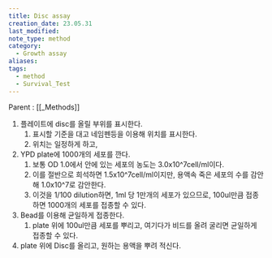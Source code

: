 ```yaml
---
title: Disc assay
creation_date: 23.05.31
last_modified: 
note_type: method
category:
  - Growth assay
aliases: 
tags:
  - method
  - Survival_Test
---
```


Parent : [[_Methods]]


1. 플레이트에 disc를 올릴 부위를 표시한다.
	1. 표시할 기준을 대고 네임펜등을 이용해 위치를 표시한다.
	2. 위치는 일정하게 하고, 
2. YPD plate에 1000개의 세포를 깐다.
	1. 보통 OD 1.0에서 안에 있는 세포의 농도는 3.0x10^7cell/ml이다.
	2. 이를 절반으로 희석하면 1.5x10^7cell/ml이지만, 용액속 죽은 세포의 수를 감안해 1.0x10^7로 감안한다.
	3. 이것을 1/100 dilution하면, 1ml 당 1만개의 세포가 있으므로, 100ul만큼 접종하면 1000개의 세포를 접종할 수 있다.
3. Bead를 이용해 균일하게 접종한다.
	1. plate 위에 100ul만큼 세포를 뿌리고, 여기다가 비드를 올려 굴리면 균일하게 접종할 수 있다.
4. plate 위에 Disc를 올리고, 원하는 용액을 뿌려 적신다.

